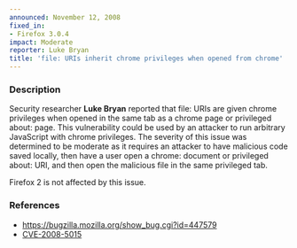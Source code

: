 ```yaml
---
announced: November 12, 2008
fixed_in:
- Firefox 3.0.4
impact: Moderate
reporter: Luke Bryan
title: 'file: URIs inherit chrome privileges when opened from chrome'
---
```


<h3>Description</h3>

<p>Security researcher <strong>Luke Bryan</strong> reported that file:
URIs are given chrome privileges when opened in the same tab as a
chrome page or privileged about: page.  This vulnerability could be
used by an attacker to run arbitrary JavaScript with chrome
privileges.  The severity of this issue was determined to be moderate
as it requires an attacker to have malicious code saved locally, then
have a user open a chrome: document or privileged about: URI, and then
open the malicious file in the same privileged tab.</p>

<p class="note">Firefox 2 is not affected by this issue.</p>

<h3>References</h3>

<ul>
  <li><a href="https://bugzilla.mozilla.org/show_bug.cgi?id=447579">https://bugzilla.mozilla.org/show_bug.cgi?id=447579</a></li>
  <li><a class="ex-ref" href="http://cve.mitre.org/cgi-bin/cvename.cgi?name=CVE-2008-5015">CVE-2008-5015</a></li>
</ul>



